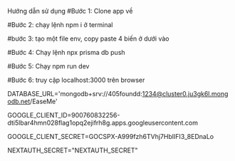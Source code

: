 Hướng dẫn sử dụng
#Bước 1: Clone app về

#Bước 2: chạy lệnh npm i ở terminal

#bước 3: tạo một file env, copy paste 4 biến ở dưới vào

#Bước 4: Chạy lệnh npx prisma db push

#Bước 5: Chạy npm run dev

#Bước 6: truy cập localhost:3000 trên browser



DATABASE_URL='mongodb+srv://405foundd:1234@cluster0.ju3gk6l.mongodb.net/EaseMe'

GOOGLE_CLIENT_ID=900760832256-dti5lbar4hmn028flag1opq2ejifrh8g.apps.googleusercontent.com

GOOGLE_CLIENT_SECRET=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

NEXTAUTH_SECRET="NEXTAUTH_SECRET"
